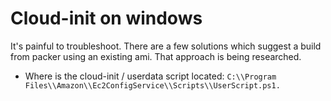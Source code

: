 # Cloud-init on windows     
It's painful to troubleshoot.  There are a few solutions which suggest a 
build from packer using an existing ami.  That approach is being researched.


-  Where is the cloud-init  / userdata script located:
`C:\\Program Files\\Amazon\\Ec2ConfigService\\Scripts\\UserScript.ps1.` 